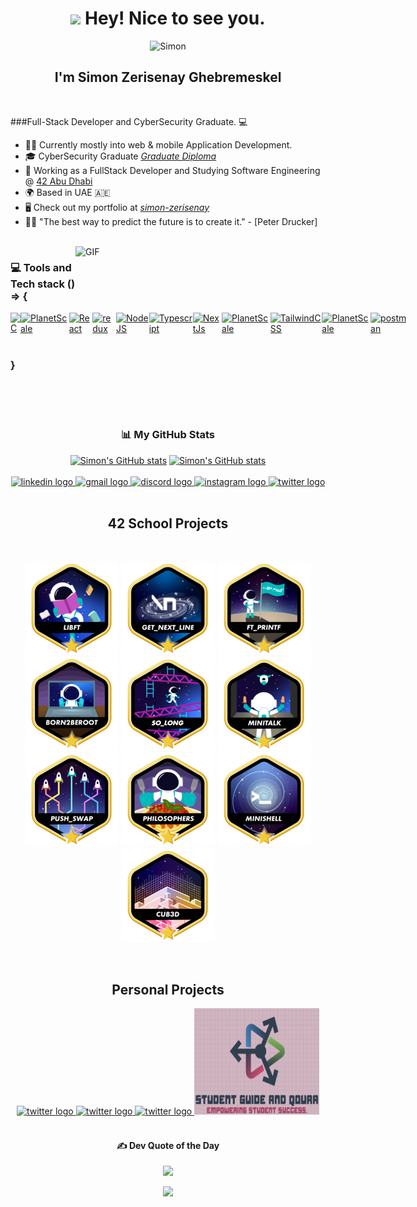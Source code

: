 <h1 align="center"><img src="https://emojis.slackmojis.com/emojis/images/1531849430/4246/blob-sunglasses.gif?1531849430" width="30"/> Hey! Nice to see you.</h1>
<div align="center" style="margin-bottom=100px">
  <a>
    <img src="https://raw.githubusercontent.com/simon-zerisenay/simon-zerisenay/main/work.gif" alt="Simon" </img>
  </a> 
</div>  
<h2 align="center">I'm Simon Zerisenay Ghebremeskel </h2>  
<br/>    
  
###Full-Stack Developer and CyberSecurity Graduate. 💻  
* 👨‍💻  Currently mostly into web & mobile Application Development.
* 🎓  CyberSecurity Graduate <a href="https://acpass.zu.ac.ae/en/credentials/shared/94efe23c2fbe07e133553c47af0e54ca"><i>Graduate Diploma</i></a>
* 🏫  Working as a FullStack Developer and Studying Software Engineering @ [42 Abu Dhabi](https://42abudhabi.ae) 
* 🌍  Based in UAE  🇦🇪
* 🖥️  Check out my portfolio at [<i>simon-zerisenay</i>](https://simon-zerisenay.github.io/PersonalPortfolio/) 
* 🧑‍🏫  "The best way to predict the future is to create it." - [Peter Drucker]  
 
<br />  
 
<img align="right" alt="GIF" src="https://raw.githubusercontent.com/simon-zerisenay/simon-zerisenay/main/developer.gif" width="400" height="250"/> 
 
### 💻 Tools and Tech stack () => {
 
<div style="display: flex;gap:'10px'" align="left">
<a href="https://www.python.org/"><img src="https://github.com/devicons/devicon/blob/v2.15.1/icons/python/python-original-wordmark.svg" width="48" height="48" alt="HTML5" /></a>
  <a href="https://www.cprogramming.com/tutorial/c-tutorial.html?inl=nv"><img src="https://cdn.jsdelivr.net/gh/devicons/devicon/icons/c/c-original.svg" width="48" height="48" alt="C" /></a> 
<a href="https://www.r-project.org/"><img src="https://github.com/devicons/devicon/blob/v2.15.1/icons/r/r-original.svg" width="48" height="48" alt="R" /></a>    
<!-- <a href="https://www.java.com/en/"><img src="https://github.com/devicons/devicon/blob/v2.15.1/icons/java/java-original-wordmark.svg" width="48" height="48" alt="Java" /></a>  -->
  <a href="https://developer.mozilla.org/en-US/docs/Web/JavaScript"><img src="https://cdn.jsdelivr.net/gh/devicons/devicon/icons/javascript/javascript-original.svg" width="48" height="48" alt="PlanetScale" /></a>
  <a href="https://www.w3schools.com/html/"><img src="https://raw.githubusercontent.com/github/explore/80688e429a7d4ef2fca1e82350fe8e3517d3494d/topics/html/html.png" width="48" height="48" alt="HTML5" /></a>
  <a href="https://www.w3schools.com/css/"><img src="https://raw.githubusercontent.com/github/explore/80688e429a7d4ef2fca1e82350fe8e3517d3494d/topics/css/css.png" width="48" height="48" alt="CSS3" /></a>
  <a href="https://www.reactjs.org"><img src="https://raw.githubusercontent.com/danielcranney/readme-generator/main/public/icons/skills/react-colored.svg" width="48" height="48" alt="React" /></a>
  <a href="https://redux.js.org/"><img src="https://cdn.jsdelivr.net/gh/devicons/devicon/icons/redux/redux-original.svg" width="48" height="48" alt="redux" /></a>
<a href="https://nodejs.org/en/" target="_blank" rel="noreferrer"><img src="https://raw.githubusercontent.com/danielcranney/readme-generator/main/public/icons/skills/nodejs-colored.svg" width="48" height="48" alt="NodeJS" /></a>
 <a href="https://mui.com/" target="_blank" rel="noreferrer"><img src="https://github.com/devicons/devicon/blob/v2.15.1/icons/materialui/materialui-original.svg" width="48" height="48" alt="MaterialUI" /></a>
  <a href="https://www.typescriptlang.org"><img src="https://cdn.jsdelivr.net/gh/devicons/devicon/icons/typescript/typescript-original.svg" width="48" height="48" alt="Typescript" /></a>
  <a href="https://www.typescriptlang.org"><img src="https://github.com/devicons/devicon/blob/v2.15.1/icons/npm/npm-original-wordmark.svg" width="48" height="48" alt="Typescript" /></a>
  <a href="https://www.nextjs.org"><img src="https://raw.githubusercontent.com/danielcranney/readme-generator/main/public/icons/skills/nextjs-colored-dark.svg" width="48" height="48" alt="NextJs" /></a>
  <a href="https://www.mysql.com/"><img src="https://github.com/devicons/devicon/blob/v2.15.1/icons/mysql/mysql-original-wordmark.svg" width="48" height="48" alt="MySQL" /></a>
  <a href="https://www.mongodb.com/"><img src="https://cdn.jsdelivr.net/gh/devicons/devicon/icons/mongodb/mongodb-original.svg" width="48" height="48" alt="PlanetScale" /></a>
<a href="https://www.tailwindcss.com"><img src="https://raw.githubusercontent.com/danielcranney/readme-generator/main/public/icons/skills/tailwindcss-colored.svg" width="48" height="48" alt="TailwindCSS" /></a>
<a href="https://code.visualstudio.com/"><img src="https://raw.githubusercontent.com/github/explore/80688e429a7d4ef2fca1e82350fe8e3517d3494d/topics/visual-studio-code/visual-studio-code.png" width="48" height="48" alt="Visual Studio Code" /></a>
  <a href="https://www.docker.com"><img src="https://cdn.jsdelivr.net/gh/devicons/devicon/icons/docker/docker-original.svg" width="48" height="48" alt="PlanetScale" /></a>
  <a href="https://postman.com" target="_blank" rel="noreferrer"> <img src="https://www.vectorlogo.zone/logos/getpostman/getpostman-icon.svg" alt="postman" width="40" height="40"/> </a> 
 
</div>

### }

<br />
<br />
<br />
                                                          <h3 align="center"> 📊 My GitHub Stats </h3>
<div align="center">
<a href="http://www.github.com/simon-zerisenay"><img height="200em" width="50%" src="https://github-readme-stats.vercel.app/api?username=simon-zerisenay&show_icons=true&hide=&count_private=true&title_color=0891b2&text_color=ffffff&icon_color=0891b2&bg_color=1c1917&hide_border=true&show_icons=true" alt="Simon's GitHub stats" /></a>
<a href="http://www.github.com/simon-zerisenay"><img height="200em" width="80%" src="https://github-readme-stats.vercel.app/api/top-langs?username=simon-zerisenay&show_icons=true&hide=&count_private=true&title_color=0891b2&text_color=ffffff&icon_color=0891b2&bg_color=1c1917&hide_border=true&layout=compact&show_icons=true&langs_count=10" alt="Simon's GitHub stats" /></a>
</div>


<br clear="both">

<div align="center" flex="row">
  <a href="https://www.linkedin.com/in/simon-z-ghebremeskel-232220193/" target="_blank">
    <img src="https://img.shields.io/static/v1?message=LinkedIn&logo=linkedin&label=&color=0077B5&logoColor=white&labelColor=&style=for-the-badge" height="35" alt="linkedin logo"  />
  </a>
  <a href="mailto:simonzerisenay@gmail.com" target="_blank">
    <img src="https://img.shields.io/static/v1?message=Gmail&logo=gmail&label=&color=D14836&logoColor=white&labelColor=&style=for-the-badge" height="35" alt="gmail logo"  />
  </a>
  <a href="https://discord.com/users/Simon Zerisenay#5177" target="_blank">
    <img src="https://img.shields.io/static/v1?message=Discord&logo=discord&label=&color=7289DA&logoColor=white&labelColor=&style=for-the-badge" height="35" alt="discord logo"  />
  </a>
  <a href="https://instagram.com/simon.zgw" target="_blank">
    <img src="https://img.shields.io/static/v1?message=Instagram&logo=instagram&label=&color=E4405F&logoColor=white&labelColor=&style=for-the-badge" height="35" alt="instagram logo"  />
  </a>
  <a href="https://twitter.com/SimonZerisenay" target="_blank">
    <img src="https://img.shields.io/static/v1?message=Twitter&logo=twitter&label=&color=1DA1F2&logoColor=white&labelColor=&style=for-the-badge" height="35" alt="twitter logo"  />
  </a>
</div>
<br/>
<h2 align="center"> 42 School Projects </h2>
<br/>
<div align="center">
  
<a href="https://github.com/simon-zerisenay/libft">![42 Badge](https://github.com/mcombeau/mcombeau/blob/main/42_badges/libftm.png)</a>
<a href="https://github.com/simon-zerisenay/42_get_next_line">![42 Badge](https://github.com/mcombeau/mcombeau/blob/main/42_badges/get_next_linem.png)</a>
<a href="https://github.com/simon-zerisenay/42-ft_printf">![42 Badge](https://github.com/mcombeau/mcombeau/blob/main/42_badges/ft_printfm.png)</a>
<a href="https://github.com/simon-zerisenay/42_BorntobeRoot">![42 Badge](https://github.com/mcombeau/mcombeau/blob/main/42_badges/born2berootm.png)</a>
<a href="https://github.com/simon-zerisenay/42_So_Long">![42 Badge](https://github.com/mcombeau/mcombeau/blob/main/42_badges/so_longm.png)</a>
<a href="https://github.com/simon-zerisenay/42Minitalk">![42 Badge](https://github.com/mcombeau/mcombeau/blob/main/42_badges/minitalkm.png)</a>
<a href="https://github.com/simon-zerisenay/42_push_swap">![42 Badge](https://github.com/mcombeau/mcombeau/blob/main/42_badges/push_swapm.png)</a>
<a href="https://github.com/simon-zerisenay/42_Philosophers">![42 Badge](https://github.com/mcombeau/mcombeau/blob/main/42_badges/philosophersm.png)</a>
<a href="">![42 Badge](https://github.com/mcombeau/mcombeau/blob/main/42_badges/minishellm.png)</a>
<a href="https://github.com/simon-zerisenay/SuperCube3D">![42 Badge](https://github.com/mcombeau/mcombeau/blob/main/42_badges/cub3dm.png)</a>
 </div>
  <br/>
<h2 align="center"> Personal Projects </h2>
                                                
<div align="center" >
 <a href="https://github.com/simon-zerisenay/Kmalae.ltd" target="_blank">
    <img src="https://github.com/simon-zerisenay/simon-zerisenay/blob/main/kmalae.png"   padding="20" height="170" width="200" alt="twitter logo"  />
  </a>
  <a href="https://simon-zerisenay.github.io/Simon_Online_Library/" target="_blank">
    <img src="https://github.com/simon-zerisenay/simon-zerisenay/blob/main/simononlinelibrary.png"  padding="20" height="170" width="200" alt="twitter logo"  />
  <a href="https://github.com/simon-zerisenay/QR-Reader" target="_blank">
    <img src="https://github.com/simon-zerisenay/simon-zerisenay/blob/main/QRREADER.png"  padding="20" height="170" width="200" alt="twitter logo"  />
  </a>
   <a href="https://github.com/simon-zerisenay/Student-Guide-and-Qoura" target="_blank">
    <img src="https://github.com/simon-zerisenay/Student-Guide-and-Qoura/blob/master/StudentGuidenQoura.png"  padding="20" height="170" width="200" alt="twitter logo"  />
  </a>
   
   
   </div>  
  <br/>
  <div align="center">
  <h4> ✍️ Dev Quote of the Day</h4>
  
  ![](https://quotes-github-readme.vercel.app/api?type=horizontal&theme=tokyonight)

 <a href="https://visitcount.itsvg.in">
  <img src="https://visitcount.itsvg.in/api?id=simon-zerisenay&label=Profile%20Views&color=3&icon=0&pretty=false" />
</a>
  </div>
